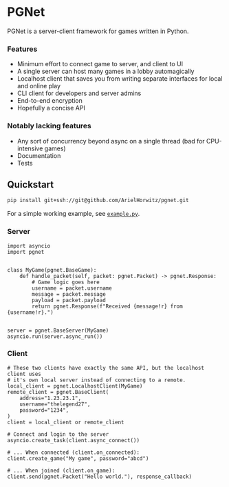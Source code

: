 # PGNet

PGNet is a server-client framework for games written in Python.


### Features
* Minimum effort to connect game to server, and client to UI
* A single server can host many games in a lobby automagically
* Localhost client that saves you from writing separate interfaces for local and online
    play
* CLI client for developers and server admins
* End-to-end encryption
* Hopefully a concise API

### Notably lacking features
* Any sort of concurrency beyond async on a single thread (bad for CPU-intensive games)
* Documentation
* Tests


## Quickstart

```bash
pip install git+ssh://git@github.com/ArielHorwitz/pgnet.git
```

For a simple working example, see [`example.py`](/example.py).


### Server

```python3
import asyncio
import pgnet


class MyGame(pgnet.BaseGame):
    def handle_packet(self, packet: pgnet.Packet) -> pgnet.Response:
        # Game logic goes here
        username = packet.username
        message = packet.message
        payload = packet.payload
        return pgnet.Response(f"Received {message!r} from {username!r}.")


server = pgnet.BaseServer(MyGame)
asyncio.run(server.async_run())
```

### Client

```python3
# These two clients have exactly the same API, but the localhost client uses
# it's own local server instead of connecting to a remote.
local_client = pgnet.LocalhostClient(MyGame)
remote_client = pgnet.BaseClient(
    address="1.23.23.1",
    username="thelegend27",
    password="1234",
)
client = local_client or remote_client

# Connect and login to the server
asyncio.create_task(client.async_connect())

# ... When connected (client.on_connected):
client.create_game("My game", password="abcd")

# ... When joined (client.on_game):
client.send(pgnet.Packet("Hello world."), response_callback)
```
